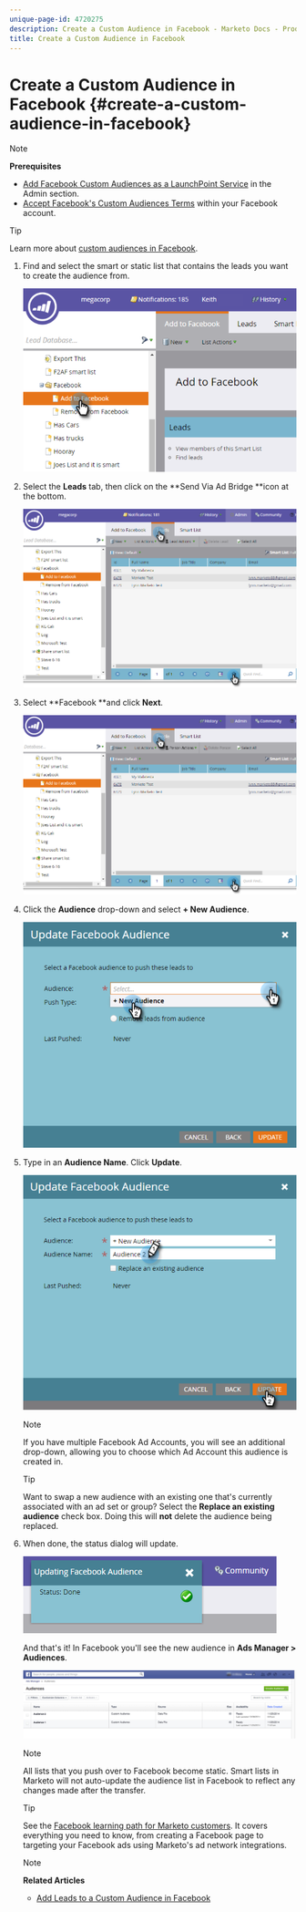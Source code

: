 ```yaml
---
unique-page-id: 4720275
description: Create a Custom Audience in Facebook - Marketo Docs - Product Documentation
title: Create a Custom Audience in Facebook
---
```


# Create a Custom Audience in Facebook {#create-a-custom-audience-in-facebook}

>[!NOTE]
>
>**Prerequisites**
>
>* [Add Facebook Custom Audiences as a LaunchPoint Service](../../../product-docs/demand-generation/ad-network-integrations/add-facebook-custom-audiences-as-a-launchpoint-service.md) in the Admin section.
>* [Accept Facebook's Custom Audiences Terms](https://www.facebook.com/ads/manage/customaudiences/tos.php) within your Facebook account.
>

>[!TIP]
>
>Learn more about [custom audiences in Facebook](https://www.facebook.com/help/341425252616329).

1. Find and select the smart or static list that contains the leads you want to create the audience from.

   ![](assets/1.png)

1. Select the **Leads** tab, then click on the **Send Via Ad Bridge **icon at the bottom.

   ![](assets/222.png)

1. Select **Facebook **and click **Next**.

   ![](assets/two.png)

1. Click the **Audience** drop-down and select **+ New Audience**.

   ![](assets/four.png)

1. Type in an **Audience Name**. Click **Update**.

   ![](assets/five.png)

   >[!NOTE]
   >
   >If you have multiple Facebook Ad Accounts, you will see an additional drop-down, allowing you to choose which Ad Account this audience is created in.

   >[!TIP]
   >
   >Want to swap a new audience with an existing one that's currently associated with an ad set or group? Select the **Replace an existing audience** check box. Doing this will **not** delete the audience being replaced.

1. When done, the status dialog will update.

   ![](assets/six.png)

   And that's it! In Facebook you'll see the new audience in **Ads Manager > Audiences**.

   ![](assets/image2014-12-10-11-3a38-3a32.png)

   >[!NOTE]
   >
   >All lists that you push over to Facebook become static. Smart lists in Marketo will not auto-update the audience list in Facebook to reflect any changes made after the transfer.

   >[!TIP]
   >
   >See the [Facebook learning path for Marketo customers](https://facebook.exceedlms.com/student/enrollments/create_enrollment_from_token/BF9TqSaCvM73PP4ScjhCm4fi). It covers everything you need to know, from creating a Facebook page to targeting your Facebook ads using Marketo's ad network integrations.

   >[!NOTE]
   >
   >**Related Articles**
   >
   >    
   >    
   >    * [Add Leads to a Custom Audience in Facebook](add-leads-to-a-custom-audience-in-facebook.md)
   >    
   >

